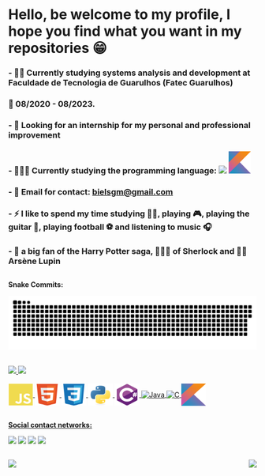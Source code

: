 <div>
  
  # Hello, be welcome to my profile, I hope you find what you want in my repositories 😁
  </div>



### - 👨‍🎓 Currently studying systems analysis and development at Faculdade de Tecnologia de Guarulhos (Fatec Guarulhos) 
### 📅 08/2020 - 08/2023.
### - 🔭 Looking for an internship for my personal and professional improvement
### - 👩🏼‍💻 Currently studying the programming language: <img src="https://cdn.jsdelivr.net/gh/devicons/devicon/icons/java/java-original-wordmark.svg" height="45"> <img src="https://raw.githubusercontent.com/devicons/devicon/master/icons/kotlin/kotlin-original.svg" height="45">
### -  📧 Email for contact: bielsgm@gmail.com
### - ⚡ I like to spend my time studying 👨‍💻, playing 🎮, playing the guitar  🎼, playing football ⚽ and listening to music 🎧
### - 🧙 a big fan of the Harry Potter saga, 🕵🏼‍♂️ of Sherlock and 🕴🏼 Arsène Lupin

##
**Snake Commits:**

![Snake animation](https://github.com/gabrielsoaresg/gabrielsoaresg/blob/output/github-contribution-grid-snake.svg)

##
<link rel = "stylesheet" href = "https://cdn.jsdelivr.net/gh/devicons/devicon@v2.12.0/devicon.min.css">
<div>
  <a href="https://github.com/gabrielsoaresg">
  <img height="190em" src="https://github-readme-stats.vercel.app/api?username=gabrielsoaresg&show_icons=true&theme=github_dark&include_all_commits=true&count_private=true"/>
  <img height="190em" src="https://github-readme-stats.vercel.app/api/top-langs/?username=gabrielsoaresg&layout=compact&langs_count=7&theme=react"/>
</div>

  <br>
  
 <link rel = "stylesheet" href = "https://cdn.jsdelivr.net/gh/devicons/devicon@v2.12.0/devicon.min.css">
 <div style="display: inline_block">
  <img align="center" alt="Js" height=45 width=50 src="https://raw.githubusercontent.com/devicons/devicon/master/icons/javascript/javascript-plain.svg"/>
  <img align="center" alt="HTML" height=45 width=50 src="https://raw.githubusercontent.com/devicons/devicon/master/icons/html5/html5-original.svg"/>
  <img align="center" alt="CSS" height=45 width=50 src="https://raw.githubusercontent.com/devicons/devicon/master/icons/css3/css3-original.svg"/>
  <img align="center" alt="Python" height=45 width=50 src="https://raw.githubusercontent.com/devicons/devicon/master/icons/python/python-original.svg"/>
  <img align="center" alt="Csharp" height=45 width=50 src="https://raw.githubusercontent.com/devicons/devicon/master/icons/csharp/csharp-original.svg"/>
  <img align="center" alt="Java" height=45 width=50 src="https://cdn.jsdelivr.net/gh/devicons/devicon/icons/java/java-original-wordmark.svg"/>
  <img align="center" alt="C" height=45 width=50 src="https://cdn.jsdelivr.net/gh/devicons/devicon/icons/c/c-original.svg"/>
  <img align="center" alt="Kotlin" height=45 width=50 src="https://raw.githubusercontent.com/devicons/devicon/master/icons/kotlin/kotlin-original.svg"/>
</div>
  
  
##
  
  **Social contact networks:**
  
 <div>
  <a href="https://web.facebook.com/gabriel.soaresgomes.1" target="_blank" rel="external"><img src="https://img.shields.io/badge/Facebook-1877F2?style=for-the-badge&logo=facebook&logoColor=white"></a>
  <a href = "mailto:bielsgm@gmail.com"  target="_blank" rel="external"><img src="https://img.shields.io/badge/Gmail-D14836?style=for-the-badge&logo=gmail&logoColor=white"></a>
  <a href="https://www.linkedin.com/in/soaresgomes/" target="_blank" rel="external"><img src="https://img.shields.io/badge/-LinkedIn-%230077B5?style=for-the-badge&logo=linkedin&logoColor=white"></a> 
  <a href="https://www.instagram.com/__gabrielsg/" target="_blank" rel=external"><img src="https://img.shields.io/badge/-Instagram-%23E4405F?style=for-the-badge&logo=instagram&logoColor=white"></a>
  </div>
  
  ##
  
  <img align="right" src="https://visitor-badge.laobi.icu/badge?page_id=gabrielsoaresg/gabrielsoaresg">
  <img src="https://img.shields.io/github/followers/gabrielsoaresg.svg?style=social&label=Follow&maxAge=2592000">
